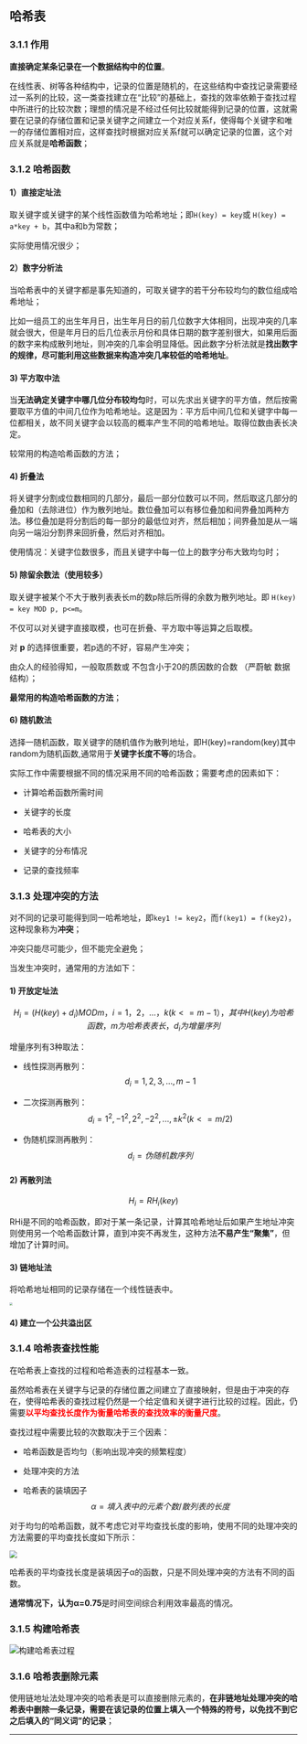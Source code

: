 ##  哈希表

### 3.1.1 作用

**直接确定某条记录在一个数据结构中的位置**。

在线性表、树等各种结构中，记录的位置是随机的，在这些结构中查找记录需要经过一系列的比较，这一类查找建立在“比较”的基础上，查找的效率依赖于查找过程中所进行的比较次数；理想的情况是不经过任何比较就能得到记录的位置，这就需要在记录的存储位置和记录关键字之间建立一个对应关系f，使得每个关键字和唯一的存储位置相对应，这样查找时根据对应关系f就可以确定记录的位置，这个对应关系就是**哈希函数**；

### 3.1.2 哈希函数

#### 1）直接定址法

取关键字或关键字的某个线性函数值为哈希地址；即`H(key) = key`或 `H(key) = a*key + b`，其中a和b为常数；

实际使用情况很少；

#### 2）数字分析法

当哈希表中的关键字都是事先知道的，可取关键字的若干分布较均匀的数位组成哈希地址；

比如一组员工的出生年月日，出生年月日的前几位数字大体相同，出现冲突的几率就会很大，但是年月日的后几位表示月份和具体日期的数字差别很大，如果用后面的数字来构成散列地址，则冲突的几率会明显降低。因此数字分析法就是**找出数字的规律，尽可能利用这些数据来构造冲突几率较低的哈希地址**。

#### 3)    平方取中法

当**无法确定关键字中哪几位分布较均匀**时，可以先求出关键字的平方值，然后按需要取平方值的中间几位作为哈希地址。这是因为：平方后中间几位和关键字中每一位都相关，故不同关键字会以较高的概率产生不同的哈希地址。取得位数由表长决定。

较常用的构造哈希函数的方法；

#### 4)    折叠法

将关键字分割成位数相同的几部分，最后一部分位数可以不同，然后取这几部分的叠加和（去除进位）作为散列地址。数位叠加可以有移位叠加和间界叠加两种方法。移位叠加是将分割后的每一部分的最低位对齐，然后相加；间界叠加是从一端向另一端沿分割界来回折叠，然后对齐相加。

使用情况：关键字位数很多，而且关键字中每一位上的数字分布大致均匀时；

#### 5)    除留余数法（使用较多）

取关键字被某个不大于散列表表长m的数p除后所得的余数为散列地址。即 `H(key) = key MOD p, p<=m`。

不仅可以对关键字直接取模，也可在折叠、平方取中等运算之后取模。

对 **p** 的选择很重要，若p选的不好，容易产生冲突；

由众人的经验得知，一般取质数或 不包含小于20的质因数的合数 （严蔚敏 数据结构）；

**最常用的构造哈希函数的方法**；

#### 6)    随机数法

选择一随机函数，取关键字的随机值作为散列地址，即H(key)=random(key)其中random为随机函数,通常用于**关键字长度不等**的场合。

实际工作中需要根据不同的情况采用不同的哈希函数；需要考虑的因素如下：

+ 计算哈希函数所需时间

+ 关键字的长度
+ 哈希表的大小
+ 关键字的分布情况
+ 记录的查找频率

### 3.1.3 处理冲突的方法

对不同的记录可能得到同一哈希地址，即`key1 != key2`，而`f(key1) = f(key2)`，这种现象称为**冲突**；

冲突只能尽可能少，但不能完全避免；

当发生冲突时，通常用的方法如下：

#### 1) 开放定址法

$$
H_i=( H(key)+ d_i  )MOD m，i=1，2，…，k(k<=m-1），其中H(key) 为哈希函数，m为哈希表表长，d_i为增量序列
$$

增量序列有3种取法：

+ 线性探测再散列：
  $$
  d_i= 1,2,3,...,m-1
  $$

+ 二次探测再散列：
  $$
  d_i= 1^2,-1^2,2^2,-2^2,...,±k^2 (k<=m/2)
  $$

+ 伪随机探测再散列：
  $$
  d_i= 伪随机数序列
  $$

#### 2) 再散列法      

$$
H_i=RH_i (key)
$$

RHi是不同的哈希函数，即对于某一条记录，计算其哈希地址后如果产生地址冲突则使用另一个哈希函数计算，直到冲突不再发生，这种方法**不易产生“聚集”**，但增加了计算时间。

#### 3) 链地址法

将哈希地址相同的记录存储在一个线性链表中。

<img src="../../../../旧笔记/算法与数据结构/image/哈希表链地址法.PNG" style="zoom:30%;" />

#### 4)    建立一个公共溢出区

### 3.1.4 哈希表查找性能

在哈希表上查找的过程和哈希造表的过程基本一致。

虽然哈希表在关键字与记录的存储位置之间建立了直接映射，但是由于冲突的存在，使得哈希表的查找过程仍然是一个给定值和关键字进行比较的过程。因此，仍需要<span style='color:red;background:背景颜色;font-size:文字大小;font-family:字体;'>**以平均查找长度作为衡量哈希表的查找效率的衡量尺度**</span>。

查找过程中需要比较的次数取决于三个因素：

+ 哈希函数是否均匀（影响出现冲突的频繁程度）

+ 处理冲突的方法

+ 哈希表的装填因子
  $$
  α= 填入表中的元素个数 / 散列表的长度
  $$

对于均匀的哈希函数，就不考虑它对平均查找长度的影响，使用不同的处理冲突的方法需要的平均查找长度如下所示：

<img src="../../../../旧笔记/算法与数据结构/image/平均查找长度.PNG" style="zoom:80%;" />

哈希表的平均查找长度是装填因子α的函数，只是不同处理冲突的方法有不同的函数。

**通常情况下，认为α=0.75**是时间空间综合利用效率最高的情况。

### 3.1.5 构建哈希表

![构建哈希表过程](../../../../旧笔记/算法与数据结构/image/构建哈希表过程.PNG)

### 3.1.6 哈希表删除元素

使用链地址法处理冲突的哈希表是可以直接删除元素的，**在非链地址处理冲突的哈希表中删除一条记录，需要在该记录的位置上填入一个特殊的符号，以免找不到它之后填入的“同义词”的记录**；

------

